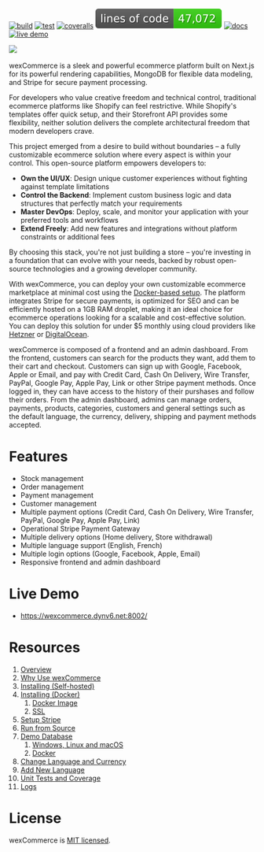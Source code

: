 [![build](https://github.com/aelassas/wexcommerce/actions/workflows/build.yml/badge.svg)](https://github.com/aelassas/wexcommerce/actions/workflows/build.yml) [![test](https://github.com/aelassas/wexcommerce/actions/workflows/test.yml/badge.svg)](https://github.com/aelassas/wexcommerce/actions/workflows/test.yml) [![coveralls](https://coveralls.io/repos/github/aelassas/wexcommerce/badge.svg?branch=main)](https://coveralls.io/github/aelassas/wexcommerce?branch=main) [![loc](https://raw.githubusercontent.com/aelassas/wexcommerce/refs/heads/loc/badge.svg)](https://github.com/aelassas/wexcommerce/actions/workflows/loc.yml) [![docs](https://img.shields.io/badge/docs-wiki-brightgreen)](https://github.com/aelassas/wexcommerce/wiki) [![live demo](https://img.shields.io/badge/live-demo-brightgreen)](https://wexcommerce.dynv6.net:8002/)
<!--
[![tested with jest](https://img.shields.io/badge/tested_with-jest-brightgreen?logo=jest)](https://github.com/jestjs/jest)
[![docs](https://img.shields.io/badge/docs-wiki-brightgreen)](https://github.com/aelassas/wexcommerce/wiki)
[![live demo](https://img.shields.io/badge/live-demo-brightgreen)](https://wexcommerce.dynv6.net:8002/)
[![loc](https://raw.githubusercontent.com/aelassas/wexcommerce/refs/heads/loc/badge.svg)](https://github.com/aelassas/wexcommerce/actions/workflows/loc.yml)
[![PRs welcome](https://img.shields.io/badge/PRs-welcome-brightgreen.svg)](https://github.com/aelassas/wexcommerce/pulls)
[![codecov](https://codecov.io/gh/aelassas/wexcommerce/graph/badge.svg?token=ZNW4QHSFPH)](https://codecov.io/gh/aelassas/wexcommerce)
[![codecov](https://img.shields.io/codecov/c/github/aelassas/wexcommerce?logo=codecov)](https://codecov.io/gh/aelassas/wexcommerce)
[![coveralls](https://coveralls.io/repos/github/aelassas/wexcommerce/badge.svg?branch=main)](https://coveralls.io/github/aelassas/wexcommerce?branch=main)
-->

[![](https://wexcommerce.github.io/content/frontend-0-tiny.png)](https://wexcommerce.dynv6.net:8002/home)

wexCommerce is a sleek and powerful ecommerce platform built on Next.js for its powerful rendering capabilities, MongoDB for flexible data modeling, and Stripe for secure payment processing.

For developers who value creative freedom and technical control, traditional ecommerce platforms like Shopify can feel restrictive. While Shopify's templates offer quick setup, and their Storefront API provides some flexibility, neither solution delivers the complete architectural freedom that modern developers crave.

This project emerged from a desire to build without boundaries – a fully customizable ecommerce solution where every aspect is within your control. This open-source platform empowers developers to:

- **Own the UI/UX**: Design unique customer experiences without fighting against template limitations
- **Control the Backend**: Implement custom business logic and data structures that perfectly match your requirements
- **Master DevOps**: Deploy, scale, and monitor your application with your preferred tools and workflows
- **Extend Freely**: Add new features and integrations without platform constraints or additional fees

By choosing this stack, you're not just building a store – you're investing in a foundation that can evolve with your needs, backed by robust open-source technologies and a growing developer community.

With wexCommerce, you can deploy your own customizable ecommerce marketplace at minimal cost using the [Docker-based setup](https://github.com/aelassas/wexcommerce/wiki/Installing-(Docker)). The platform integrates Stripe for secure payments, is optimized for SEO and can be efficiently hosted on a 1GB RAM droplet, making it an ideal choice for ecommerce operations looking for a scalable and cost-effective solution. You can deploy this solution for under $5 monthly using cloud providers like [Hetzner](https://www.hetzner.com/cloud/) or [DigitalOcean](https://www.digitalocean.com/pricing/droplets).

wexCommerce is composed of a frontend and an admin dashboard. From the frontend, customers can search for the products they want, add them to their cart and checkout. Customers can sign up with Google, Facebook, Apple or Email, and pay with Credit Card, Cash On Delivery, Wire Transfer, PayPal, Google Pay, Apple Pay, Link or other Stripe payment methods. Once logged in, they can have access to the history of their purshases and follow their orders. From the admin dashboard, admins can manage orders, payments, products, categories, customers and general settings such as the default language, the currency, delivery, shipping and payment methods accepted.

<!--
# Why Next.js?

Building a marketplace with Next.js provides a solid foundation for scaling your business. Focus on performance, security, and user experience while maintaining code quality and documentation. Regular updates and monitoring will ensure your platform remains competitive and reliable.

Next.js stands out as an excellent choice for marketplace development due to its:

- **Superior Performance**: Built-in optimizations for fast page loads and seamless user experiences
- **SEO Advantages**: Server-side rendering capabilities that ensure your products are discoverable
- **Scalability**: Enterprise-ready architecture that grows with your business
- **Rich Ecosystem**: Vast collection of libraries and tools for rapid development
- **Developer Experience**: Intuitive development workflow with hot reloading and automatic routing
-->

# Features

* Stock management
* Order management
* Payment management
* Customer management
* Multiple payment options (Credit Card, Cash On Delivery, Wire Transfer, PayPal, Google Pay, Apple Pay, Link)
* Operational Stripe Payment Gateway
* Multiple delivery options (Home delivery, Store withdrawal)
* Multiple language support (English, French)
* Multiple login options (Google, Facebook, Apple, Email)
* Responsive frontend and admin dashboard

# Live Demo

* https://wexcommerce.dynv6.net:8002/

# Resources

1. [Overview](https://github.com/aelassas/wexcommerce/wiki/Overview)
2. [Why Use wexCommerce](https://github.com/aelassas/wexcommerce/wiki/Why-Use-wexCommerce)
2. [Installing (Self-hosted)](https://github.com/aelassas/wexcommerce/wiki/Installing-(Self%E2%80%90hosted))
2. [Installing (Docker)](https://github.com/aelassas/wexcommerce/wiki/Installing-(Docker))
   1. [Docker Image](https://github.com/aelassas/wexcommerce/wiki/Installing-(Docker)#docker-image)
   2. [SSL](https://github.com/aelassas/wexcommerce/wiki/Installing-(Docker)#ssl)
3. [Setup Stripe](https://github.com/aelassas/wexcommerce/wiki/Setup-Stripe)
4. [Run from Source](https://github.com/aelassas/wexcommerce/wiki/Run-from-Source)
5. [Demo Database](https://github.com/aelassas/wexcommerce/wiki/Demo-Database)
   1. [Windows, Linux and macOS](https://github.com/aelassas/wexcommerce/wiki/Demo-Database#windows-linux-and-macos)
   2. [Docker](https://github.com/aelassas/wexcommerce/wiki/Demo-Database#docker)
6. [Change Language and Currency](https://github.com/aelassas/wexcommerce/wiki/Change-Language-and-Currency)
7. [Add New Language](https://github.com/aelassas/wexcommerce/wiki/Add-New-Language)
8. [Unit Tests and Coverage](https://github.com/aelassas/wexcommerce/wiki/Unit-Tests-and-Coverage)
9. [Logs](https://github.com/aelassas/wexcommerce/wiki/Logs)

# License
wexCommerce is [MIT licensed](https://github.com/aelassas/wexcommerce/blob/main/LICENSE).
